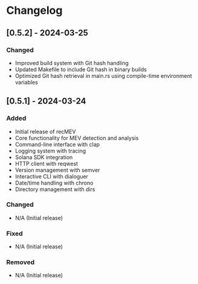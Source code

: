 # Changelog

## [0.5.2] - 2024-03-25

### Changed

- Improved build system with Git hash handling
- Updated Makefile to include Git hash in binary builds
- Optimized Git hash retrieval in main.rs using compile-time environment variables

## [0.5.1] - 2024-03-24

### Added

- Initial release of recMEV
- Core functionality for MEV detection and analysis
- Command-line interface with clap
- Logging system with tracing
- Solana SDK integration
- HTTP client with reqwest
- Version management with semver
- Interactive CLI with dialoguer
- Date/time handling with chrono
- Directory management with dirs

### Changed

- N/A (Initial release)

### Fixed

- N/A (Initial release)

### Removed

- N/A (Initial release)
